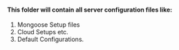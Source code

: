 #### This folder will contain all server configuration files like:

1. Mongoose Setup files
2. Cloud Setups etc.
3. Default Configurations.